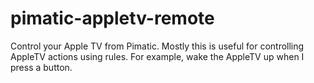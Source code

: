 # pimatic-appletv-remote
Control your Apple TV from Pimatic. Mostly this is useful for controlling AppleTV actions using rules. For example, wake the AppleTV up when I press a button.
